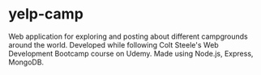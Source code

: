 # yelp-camp

Web application for exploring and posting about different campgrounds around the world. Developed while following Colt Steele's Web Development Bootcamp course on Udemy. Made using Node.js, Express, MongoDB.
